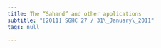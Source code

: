 ```yaml
---
title: The “Sahand” and other applications
subtitle: "[2011] SGHC 27 / 31\_January\_2011"
tags: null

---
```



